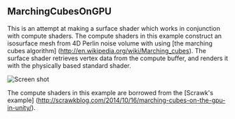 MarchingCubesOnGPU
------------------

This is an attempt at making a surface shader which works in conjunction with
compute shaders. The compute shaders in this example construct an isosurface
mesh from 4D Perlin noise volume with using [the marching cubes algorithm]
(http://en.wikipedia.org/wiki/Marching_cubes). The surface shader retrieves
vertex data from the compute buffer, and renders it with the physically based
standard shader.

![Screen shot](http://keijiro.github.io/MarchingCubesOnGPU/screen.png)

The compute shaders in this example are borrowed from the [Scrawk's example]
(http://scrawkblog.com/2014/10/16/marching-cubes-on-the-gpu-in-unity/).
